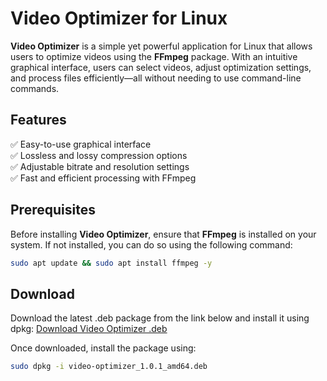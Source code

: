 # Video Optimizer for Linux  

**Video Optimizer** is a simple yet powerful application for Linux that allows users to optimize videos using the **FFmpeg** package. With an intuitive graphical interface, users can select videos, adjust optimization settings, and process files efficiently—all without needing to use command-line commands.  

## Features  
✅ Easy-to-use graphical interface  
✅ Lossless and lossy compression options  
✅ Adjustable bitrate and resolution settings  
✅ Fast and efficient processing with FFmpeg  


## Prerequisites  
Before installing **Video Optimizer**, ensure that **FFmpeg** is installed on your system. If not installed, you can do so using the following command:  

```sh
sudo apt update && sudo apt install ffmpeg -y
```


## Download
Download the latest .deb package from the link below and install it using dpkg:
[Download Video Optimizer .deb](https://github.com/anupjon/Video-Optimizer/releases/download/v1.0.1-beta.1/video-optimizer_1.0.1_amd64.deb) 

Once downloaded, install the package using:
```sh
sudo dpkg -i video-optimizer_1.0.1_amd64.deb
```
